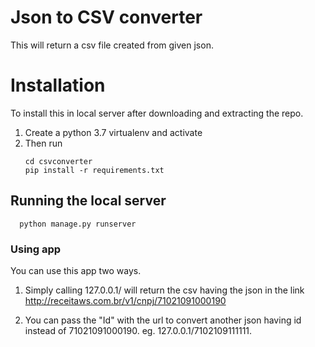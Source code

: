 # Json to CSV converter
This will return a csv file created from given json.

# Installation

To install this in local server after downloading and extracting the repo.

1. Create a python 3.7 virtualenv and activate
2. Then run
    ```commandline
   cd csvconverter
   pip install -r requirements.txt
    ```
## Running the local server

 ```commandline
   python manage.py runserver
 ```
### Using app

You can use this app two ways.

1. Simply calling 127.0.0.1/ will return the csv having the 
json in the link http://receitaws.com.br/v1/cnpj/71021091000190

2. You can pass the "Id" with the url to convert another json having id
instead of 71021091000190. eg. 127.0.0.1/7102109111111.